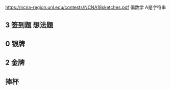 # 
https://ncna-region.unl.edu/contests/NCNA18sketches.pdf
偏数学 
A是字符串
## 3 签到题 想法题 




## 0 银牌


## 2 金牌


## 捧杯
